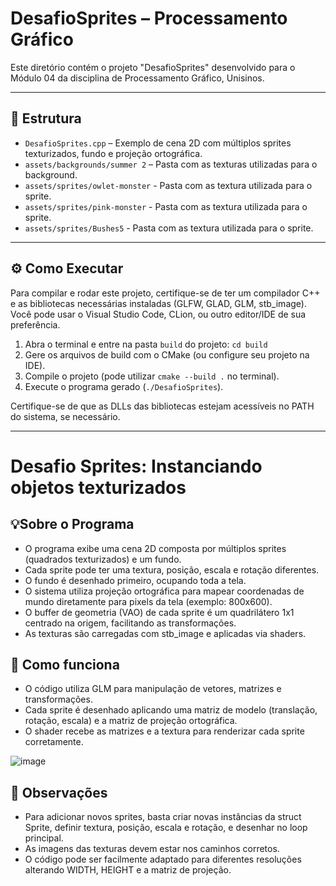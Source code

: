 # DesafioSprites – Processamento Gráfico

Este diretório contém o projeto "DesafioSprites" desenvolvido para o Módulo 04 da disciplina de Processamento Gráfico, Unisinos.

______________________________________________

## 📁 Estrutura

- `DesafioSprites.cpp` – Exemplo de cena 2D com múltiplos sprites texturizados, fundo e projeção ortográfica.
- `assets/backgrounds/summer 2` – Pasta com as texturas utilizadas para o background.
- `assets/sprites/owlet-monster` - Pasta com as textura utilizada para o sprite.
- `assets/sprites/pink-monster` - Pasta com as textura utilizada para o sprite.
- `assets/sprites/Bushes5` - Pasta com as textura utilizada para o sprite.

______________________________________________

## ⚙️ Como Executar

Para compilar e rodar este projeto, certifique-se de ter um compilador C++ e as bibliotecas necessárias instaladas (GLFW, GLAD, GLM, stb_image). Você pode usar o Visual Studio Code, CLion, ou outro editor/IDE de sua preferência.

1. Abra o terminal e entre na pasta `build` do projeto: `cd build`
2. Gere os arquivos de build com o CMake (ou configure seu projeto na IDE).
3. Compile o projeto (pode utilizar `cmake --build .` no terminal).
4. Execute o programa gerado (`./DesafioSprites`).

Certifique-se de que as DLLs das bibliotecas estejam acessíveis no PATH do sistema, se necessário.

______________________________________________

# Desafio Sprites: Instanciando objetos texturizados

## 💡Sobre o Programa

- O programa exibe uma cena 2D composta por múltiplos sprites (quadrados texturizados) e um fundo.
- Cada sprite pode ter uma textura, posição, escala e rotação diferentes.
- O fundo é desenhado primeiro, ocupando toda a tela.
- O sistema utiliza projeção ortográfica para mapear coordenadas de mundo diretamente para pixels da tela (exemplo: 800x600).
- O buffer de geometria (VAO) de cada sprite é um quadrilátero 1x1 centrado na origem, facilitando as transformações.
- As texturas são carregadas com stb_image e aplicadas via shaders.

## 🚀 Como funciona

- O código utiliza GLM para manipulação de vetores, matrizes e transformações.
- Cada sprite é desenhado aplicando uma matriz de modelo (translação, rotação, escala) e a matriz de projeção ortográfica.
- O shader recebe as matrizes e a textura para renderizar cada sprite corretamente.

![image](https://github.com/user-attachments/assets/2a830495-4568-430a-864a-f25823e9cc34)

## 📌 Observações

- Para adicionar novos sprites, basta criar novas instâncias da struct Sprite, definir textura, posição, escala e rotação, e desenhar no loop principal.
- As imagens das texturas devem estar nos caminhos corretos.
- O código pode ser facilmente adaptado para diferentes resoluções alterando WIDTH, HEIGHT e a matriz de projeção.


